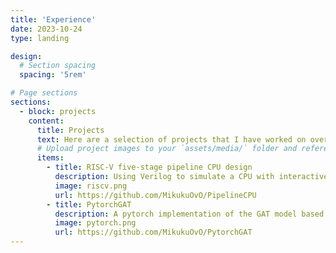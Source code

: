 ```yaml
---
title: 'Experience'
date: 2023-10-24
type: landing

design:
  # Section spacing
  spacing: '5rem'

# Page sections
sections:
  - block: projects
    content:
      title: Projects
      text: Here are a selection of projects that I have worked on over the years.
      # Upload project images to your `assets/media/` folder and reference the filename in the `image` option
      items:
        - title: RISC-V five-stage pipeline CPU design
          description: Using Verilog to simulate a CPU with interactive and graphics on FPGA board
          image: riscv.png
          url: https://github.com/MikukuOvO/PipelineCPU
        - title: PytorchGAT
          description: A pytorch implementation of the GAT model based on the officail code, adding code for plots & using mps for accelerate running on MacOS
          image: pytorch.png
          url: https://github.com/MikukuOvO/PytorchGAT
---
```

